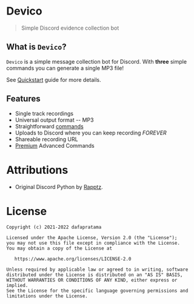 # Devico
> Simple Discord evidence collection bot

## What is `Devico`?

`Devico` is a simple message collection bot for Discord. With **three** simple commands you can generate a single MP3 file!

See [Quickstart](quickstart.md) guide for more details.

## Features

* Single track recordings
* Universal output format -- MP3
* Straightforward [commands](commands.md)
* Uploads to Discord where you can keep recording _FOREVER_
* Shareable recording URL
* [Premium](commands.md) Advanced Commands

<!-- TODO: use the buttons instead of this, but the iframe is a PITA QQ -->


# Attributions <!-- {docsify-ignore} -->

- Original Discord Python by [Rapptz](https://github.com/Rapptz).

# License

```
Copyright (c) 2021-2022 dafapratama

Licensed under the Apache License, Version 2.0 (the "License");
you may not use this file except in compliance with the License.
You may obtain a copy of the License at

   https://www.apache.org/licenses/LICENSE-2.0

Unless required by applicable law or agreed to in writing, software
distributed under the License is distributed on an "AS IS" BASIS,
WITHOUT WARRANTIES OR CONDITIONS OF ANY KIND, either express or implied.
See the License for the specific language governing permissions and
limitations under the License.
```
